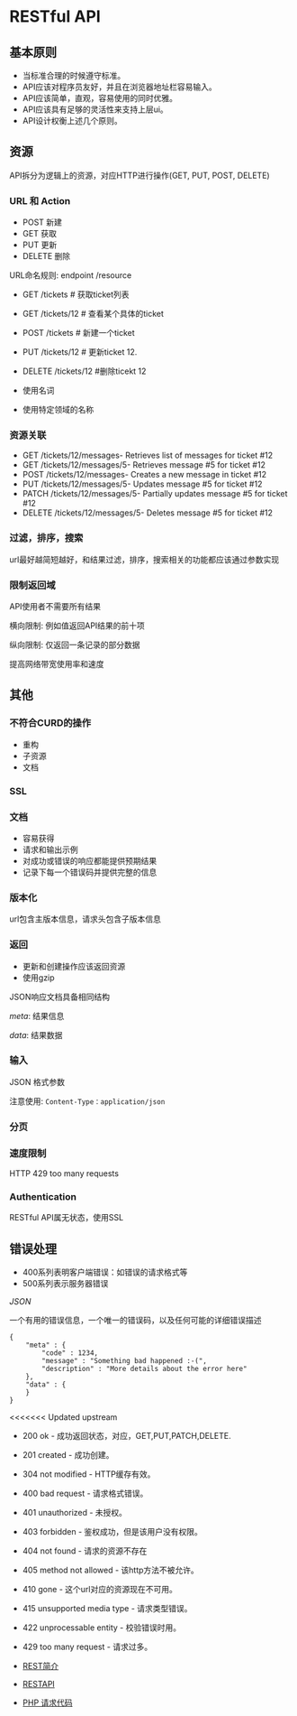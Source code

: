 # RESTful API

## 基本原则

- 当标准合理的时候遵守标准。
- API应该对程序员友好，并且在浏览器地址栏容易输入。
- API应该简单，直观，容易使用的同时优雅。
- API应该具有足够的灵活性来支持上层ui。
- API设计权衡上述几个原则。

## 资源

API拆分为逻辑上的资源，对应HTTP进行操作(GET, PUT, POST, DELETE)

### URL 和 Action

- POST 新建
- GET 获取
- PUT 更新
- DELETE 删除

URL命名规则: endpoint /resource

- GET /tickets # 获取ticket列表
- GET /tickets/12 # 查看某个具体的ticket
- POST /tickets # 新建一个ticket
- PUT /tickets/12 # 更新ticket 12.
- DELETE /tickets/12 #删除ticekt 12

- 使用名词
- 使用特定领域的名称 

### 资源关联


- GET /tickets/12/messages- Retrieves list of messages for ticket #12
- GET /tickets/12/messages/5- Retrieves message #5 for ticket #12
- POST /tickets/12/messages- Creates a new message in ticket #12
- PUT /tickets/12/messages/5- Updates message #5 for ticket #12
- PATCH /tickets/12/messages/5- Partially updates message #5 for ticket #12
- DELETE /tickets/12/messages/5- Deletes message #5 for ticket #12

### 过滤，排序，搜索

url最好越简短越好，和结果过滤，排序，搜索相关的功能都应该通过参数实现

### 限制返回域

API使用者不需要所有结果

横向限制: 例如值返回API结果的前十项

纵向限制: 仅返回一条记录的部分数据

提高网络带宽使用率和速度

## 其他

### 不符合CURD的操作

- 重构
- 子资源
- 文档

### SSL

### 文档

- 容易获得
- 请求和输出示例
- 对成功或错误的响应都能提供预期结果
- 记录下每一个错误码并提供完整的信息

### 版本化

url包含主版本信息，请求头包含子版本信息

### 返回

- 更新和创建操作应该返回资源
- 使用gzip

JSON响应文档具备相同结构

*meta*: 结果信息

*data*: 结果数据

### 输入

JSON 格式参数

注意使用: `Content-Type：application/json`

### 分页

### 速度限制

HTTP 429 too many requests

### Authentication

RESTful API属无状态，使用SSL

## 错误处理

- 400系列表明客户端错误：如错误的请求格式等
- 500系列表示服务器错误

*JSON*

一个有用的错误信息，一个唯一的错误码，以及任何可能的详细错误描述

```
{
    "meta" : {
        "code" : 1234,
        "message" : "Something bad happened :-(",
        "description" : "More details about the error here"
    },
    "data" : {
    }
}
```

<<<<<<< Updated upstream
- 200 ok  - 成功返回状态，对应，GET,PUT,PATCH,DELETE.
- 201 created  - 成功创建。
- 304 not modified   - HTTP缓存有效。
- 400 bad request   - 请求格式错误。
- 401 unauthorized   - 未授权。
- 403 forbidden   - 鉴权成功，但是该用户没有权限。
- 404 not found - 请求的资源不存在
- 405 method not allowed - 该http方法不被允许。
- 410 gone - 这个url对应的资源现在不可用。
- 415 unsupported media type - 请求类型错误。
- 422 unprocessable entity - 校验错误时用。
- 429 too many request - 请求过多。

- [REST简介](http://blog.jobbole.com/88551/)
- [RESTAPI](http://blog.jobbole.com/70511/)
- [PHP 请求代码]('./request.php')